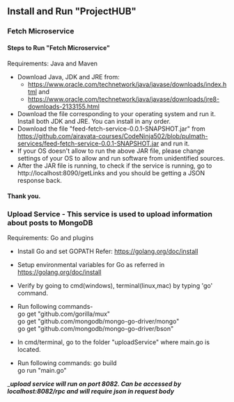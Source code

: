 ## Install and Run "ProjectHUB"

### Fetch Microservice

#### Steps to Run "Fetch Microservice"

Requirements: Java and Maven
 - Download Java, JDK and JRE from:
   - https://www.oracle.com/technetwork/java/javase/downloads/index.html and 
   - https://www.oracle.com/technetwork/java/javase/downloads/jre8-downloads-2133155.html
 - Download the file corresponding to your operating system and run it. Install both JDK and JRE. You can install in any order.
 - Download the file "feed-fetch-service-0.0.1-SNAPSHOT.jar" from https://github.com/airavata-courses/CodeNinja502/blob/pulmath-services/feed-fetch-service-0.0.1-SNAPSHOT.jar and run it.
 - If your OS doesn't allow to run the above JAR file, please change settings of your OS to allow and run software from unidentified sources.
 - After the JAR file is running, to check if the service is running, go to http://localhost:8090/getLinks and you should be getting a JSON response back.
 #### Thank you.


### Upload Service - This service is used to upload information about posts to MongoDB

Requirements: Go and plugins

- Install Go and set GOPATH
	Refer: https://golang.org/doc/install
 - Setup environmental variables for Go as referred in https://golang.org/doc/install
 - Verify by going to cmd(windows), terminal(linux,mac) by typing 'go' command.
 - Run following commands- <br />
 go get "github.com/gorilla/mux" <br />
 go get "github.com/mongodb/mongo-go-driver/mongo" <br />
 go get "github.com/mongodb/mongo-go-driver/bson" <br />
 
 - In cmd/terminal, go to the folder "uploadService" where main.go is located.
 - Run following commands:
  go build <br />
  go run "main.go" <br />
  
 ____upload service will run on port 8082. Can be accessed by localhost:8082/rpc and will require json in request body___
